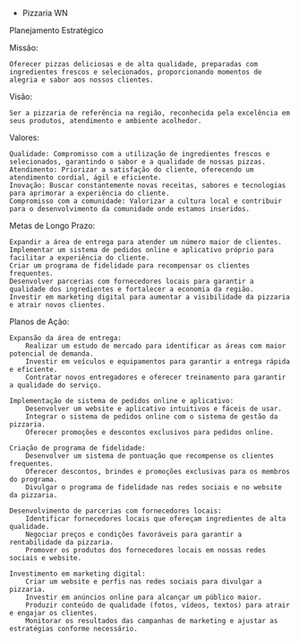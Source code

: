  - Pizzaria WN

Planejamento Estratégico

Missão:

    Oferecer pizzas deliciosas e de alta qualidade, preparadas com ingredientes frescos e selecionados, proporcionando momentos de alegria e sabor aos nossos clientes.

Visão:

    Ser a pizzaria de referência na região, reconhecida pela excelência em seus produtos, atendimento e ambiente acolhedor.

Valores:

    Qualidade: Compromisso com a utilização de ingredientes frescos e selecionados, garantindo o sabor e a qualidade de nossas pizzas.
    Atendimento: Priorizar a satisfação do cliente, oferecendo um atendimento cordial, ágil e eficiente.
    Inovação: Buscar constantemente novas receitas, sabores e tecnologias para aprimorar a experiência do cliente.
    Compromisso com a comunidade: Valorizar a cultura local e contribuir para o desenvolvimento da comunidade onde estamos inseridos.

Metas de Longo Prazo:

    Expandir a área de entrega para atender um número maior de clientes.
    Implementar um sistema de pedidos online e aplicativo próprio para facilitar a experiência do cliente.
    Criar um programa de fidelidade para recompensar os clientes frequentes.
    Desenvolver parcerias com fornecedores locais para garantir a qualidade dos ingredientes e fortalecer a economia da região.
    Investir em marketing digital para aumentar a visibilidade da pizzaria e atrair novos clientes.

Planos de Ação:

    Expansão da área de entrega:
        Realizar um estudo de mercado para identificar as áreas com maior potencial de demanda.
        Investir em veículos e equipamentos para garantir a entrega rápida e eficiente.
        Contratar novos entregadores e oferecer treinamento para garantir a qualidade do serviço.
        
    Implementação de sistema de pedidos online e aplicativo:
        Desenvolver um website e aplicativo intuitivos e fáceis de usar.
        Integrar o sistema de pedidos online com o sistema de gestão da pizzaria.
        Oferecer promoções e descontos exclusivos para pedidos online.
        
    Criação de programa de fidelidade:
        Desenvolver um sistema de pontuação que recompense os clientes frequentes.
        Oferecer descontos, brindes e promoções exclusivas para os membros do programa.
        Divulgar o programa de fidelidade nas redes sociais e no website da pizzaria.
        
    Desenvolvimento de parcerias com fornecedores locais:
        Identificar fornecedores locais que ofereçam ingredientes de alta qualidade.
        Negociar preços e condições favoráveis para garantir a rentabilidade da pizzaria.
        Promover os produtos dos fornecedores locais em nossas redes sociais e website.
        
    Investimento em marketing digital:
        Criar um website e perfis nas redes sociais para divulgar a pizzaria.
        Investir em anúncios online para alcançar um público maior.
        Produzir conteúdo de qualidade (fotos, vídeos, textos) para atrair e engajar os clientes.
        Monitorar os resultados das campanhas de marketing e ajustar as estratégias conforme necessário.


